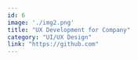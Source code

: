 ```yaml
---
id: 6
image: './img2.png'
title: "UX Development for Company"
category: "UI/UX Design"
link: "https://github.com"
---
```

